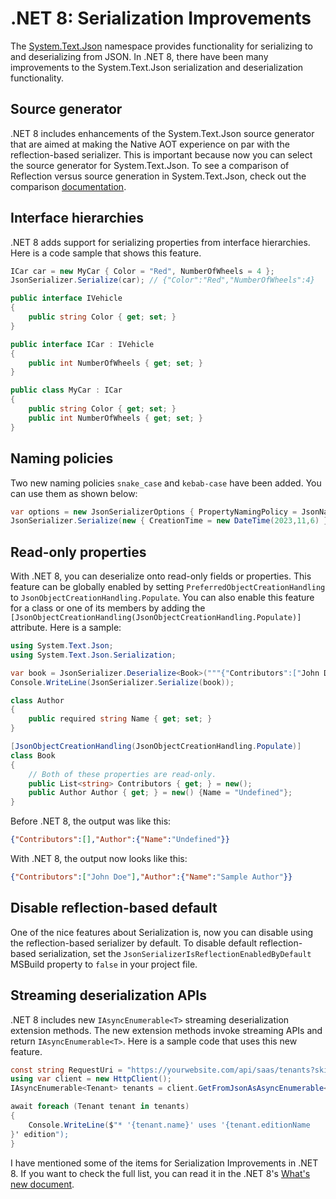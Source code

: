 # .NET 8: Serialization Improvements

The [System.Text.Json](https://learn.microsoft.com/en-us/dotnet/api/system.text.json) namespace provides functionality for serializing to and deserializing from JSON. In .NET 8, there have been many improvements to the System.Text.Json serialization and deserialization functionality.

## Source generator

.NET 8 includes enhancements of the System.Text.Json source generator that are aimed at making the Native AOT experience on par with the reflection-based serializer. This is important because now you can select the source generator for System.Text.Json. To see a comparison of Reflection versus source generation in System.Text.Json, check out the comparison [documentation](https://learn.microsoft.com/en-us/dotnet/standard/serialization/system-text-json/reflection-vs-source-generation?pivots=dotnet-8-0#reflection).

## Interface hierarchies

.NET 8 adds support for serializing properties from interface hierarchies. Here is a code sample that shows this feature.

```csharp
ICar car = new MyCar { Color = "Red", NumberOfWheels = 4 };
JsonSerializer.Serialize(car); // {"Color":"Red","NumberOfWheels":4}

public interface IVehicle
{
    public string Color { get; set; }
}

public interface ICar : IVehicle
{
    public int NumberOfWheels { get; set; }
}

public class MyCar : ICar
{
    public string Color { get; set; }
    public int NumberOfWheels { get; set; }
}
```

## Naming policies

Two new naming policies `snake_case` and `kebab-case` have been added. You can use them as shown below:

```csharp
var options = new JsonSerializerOptions { PropertyNamingPolicy = JsonNamingPolicy.SnakeCaseLower };
JsonSerializer.Serialize(new { CreationTime = new DateTime(2023,11,6) }, options); // {"creation_time":"2023-11-06T00:00:00"}
```

## Read-only properties

With .NET 8, you can deserialize onto read-only fields or properties. This feature can be globally enabled by setting `PreferredObjectCreationHandling` to `JsonObjectCreationHandling.Populate`. You can also enable this feature for a class or one of its members by adding the `[JsonObjectCreationHandling(JsonObjectCreationHandling.Populate)]` attribute. Here is a sample:

```csharp
using System.Text.Json;
using System.Text.Json.Serialization;

var book = JsonSerializer.Deserialize<Book>("""{"Contributors":["John Doe"],"Author":{"Name":"Sample Author"}}""")!;
Console.WriteLine(JsonSerializer.Serialize(book));

class Author
{
    public required string Name { get; set; }
}

[JsonObjectCreationHandling(JsonObjectCreationHandling.Populate)]
class Book
{
    // Both of these properties are read-only.
    public List<string> Contributors { get; } = new();
    public Author Author { get; } = new() {Name = "Undefined"};
}
```

Before .NET 8, the output was like this:

```json
{"Contributors":[],"Author":{"Name":"Undefined"}}
```

With .NET 8, the output now looks like this:

```json
{"Contributors":["John Doe"],"Author":{"Name":"Sample Author"}}
```

## Disable reflection-based default

One of the nice features about Serialization is, now you can disable using the reflection-based serializer by default. To disable default reflection-based serialization, set the `JsonSerializerIsReflectionEnabledByDefault` MSBuild property to `false` in your project file.

## Streaming deserialization APIs

.NET 8 includes new `IAsyncEnumerable<T>` streaming deserialization extension methods. The new extension methods invoke streaming APIs and return `IAsyncEnumerable<T>`. Here is a sample code that uses this new feature.

```csharp
const string RequestUri = "https://yourwebsite.com/api/saas/tenants?skipCount=0&maxResultCount=10";
using var client = new HttpClient();
IAsyncEnumerable<Tenant> tenants = client.GetFromJsonAsAsyncEnumerable<Tenant>(RequestUri);

await foreach (Tenant tenant in tenants)
{
    Console.WriteLine($"* '{tenant.name}' uses '{tenant.editionName
}' edition");
}
```

I have mentioned some of the items for Serialization Improvements in .NET 8. If you want to check the full list, you can read it in the .NET 8's [What's new document](https://learn.microsoft.com/en-us/dotnet/core/whats-new/dotnet-8#serialization).

